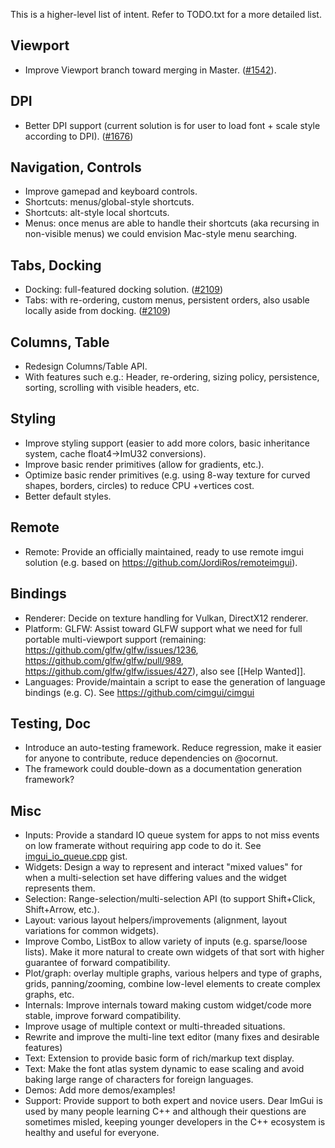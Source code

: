 This is a higher-level list of intent. Refer to TODO.txt for a more detailed list.

## Viewport

- Improve Viewport branch toward merging in Master. ([#1542](https://github.com/ocornut/imgui/issues/1542)).


## DPI

- Better DPI support (current solution is for user to load font + scale style according to DPI). ([#1676](https://github.com/ocornut/imgui/issues/1676))

## Navigation, Controls

- Improve gamepad and keyboard controls.
- Shortcuts: menus/global-style shortcuts.
- Shortcuts: alt-style local shortcuts.
- Menus: once menus are able to handle their shortcuts (aka recursing in non-visible menus) we could envision Mac-style menu searching.

## Tabs, Docking

- Docking: full-featured docking solution. ([#2109](https://github.com/ocornut/imgui/issues/2109))
- Tabs: with re-ordering, custom menus, persistent orders, also usable locally aside from docking. ([#2109](https://github.com/ocornut/imgui/issues/2109))

## Columns, Table

- Redesign Columns/Table API.
- With features such e.g.: Header, re-ordering, sizing policy, persistence, sorting, scrolling with visible headers, etc.

## Styling

- Improve styling support (easier to add more colors, basic inheritance system, cache float4->ImU32 conversions).
- Improve basic render primitives (allow for gradients, etc.).
- Optimize basic render primitives (e.g. using 8-way texture for curved shapes, borders, circles) to reduce CPU  +vertices cost.
- Better default styles.

## Remote

- Remote: Provide an officially maintained, ready to use remote imgui solution (e.g. based on https://github.com/JordiRos/remoteimgui).

## Bindings

- Renderer: Decide on texture handling for Vulkan, DirectX12 renderer.
- Platform: GLFW: Assist toward GLFW support what we need for full portable multi-viewport support (remaining: https://github.com/glfw/glfw/issues/1236, https://github.com/glfw/glfw/pull/989, https://github.com/glfw/glfw/issues/427), also see [[Help Wanted]].
- Languages: Provide/maintain a script to ease the generation of language bindings (e.g. C). See https://github.com/cimgui/cimgui

## Testing, Doc

- Introduce an auto-testing framework. Reduce regression, make it easier for anyone to contribute, reduce dependencies on @ocornut.
- The framework could double-down as a documentation generation framework?

## Misc

- Inputs: Provide a standard IO queue system for apps to not miss events on low framerate without requiring app code to do it. See [imgui_io_queue.cpp](https://gist.github.com/ocornut/8417344f3506790304742b07887adf9f]) gist.
- Widgets: Design a way to represent and interact "mixed values" for when a multi-selection set have differing values and the widget represents them.
- Selection: Range-selection/multi-selection API (to support Shift+Click, Shift+Arrow, etc.).
- Layout: various layout helpers/improvements (alignment, layout variations for common widgets).
- Improve Combo, ListBox to allow variety of inputs (e.g. sparse/loose lists). Make it more natural to create own widgets of that sort with higher guarantee of forward compatibility.
- Plot/graph: overlay multiple graphs, various helpers and type of graphs, grids, panning/zooming, combine low-level elements to create complex graphs, etc.
- Internals: Improve internals toward making custom widget/code more stable, improve forward compatibility.
- Improve usage of multiple context or multi-threaded situations.
- Rewrite and improve the multi-line text editor (many fixes and desirable features)
- Text: Extension to provide basic form of rich/markup text display.
- Text: Make the font atlas system dynamic to ease scaling and avoid baking large range of characters for foreign languages.
- Demos: Add more demos/examples!
- Support: Provide support to both expert and novice users. Dear ImGui is used by many people learning C++ and although their questions are sometimes misled, keeping younger developers in the C++ ecosystem is healthy and useful for everyone.
